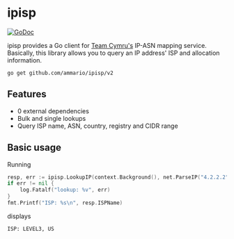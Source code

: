 # ipisp
[![GoDoc](https://godoc.org/github.com/golang/gddo?status.svg)](https://godoc.org/github.com/ammario/ipisp/v2)

ipisp provides a Go client for [Team Cymru's](http://www.team-cymru.org/IP-ASN-mapping.html) IP-ASN mapping service.
Basically, this library allows you to query an IP address' ISP and allocation information.

```
go get github.com/ammario/ipisp/v2
```

## Features
- 0 external dependencies
- Bulk and single lookups
- Query ISP name, ASN, country, registry and CIDR range

## Basic usage
Running

```go
resp, err := ipisp.LookupIP(context.Background(), net.ParseIP("4.2.2.2"))
if err != nil {
    log.Fatalf("lookup: %v", err)
}
fmt.Printf("ISP: %s\n", resp.ISPName)
```
displays
```
ISP: LEVEL3, US
```